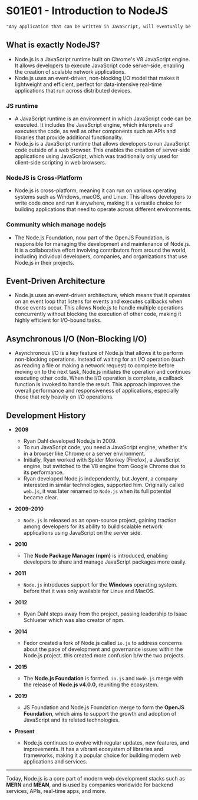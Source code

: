 # S01E01 - Introduction to NodeJS

```txt
"Any application that can be written in JavaScript, will eventually be written in JavaScript." - Jeff Atwood, 2007, Founder of Stack Overflow
```

## What is exactly NodeJS?

- Node.js is a JavaScript runtime built on Chrome's V8 JavaScript engine. It allows developers to execute JavaScript code server-side, enabling the creation of scalable network applications.
- Node.js uses an event-driven, non-blocking I/O model that makes it lightweight and efficient, perfect for data-intensive real-time applications that run across distributed devices.

### JS runtime

- A JavaScript runtime is an environment in which JavaScript code can be executed. It includes the JavaScript engine, which interprets and executes the code, as well as other components such as APIs and libraries that provide additional functionality.
- Node.js is a JavaScript runtime that allows developers to run JavaScript code outside of a web browser. This enables the creation of server-side applications using JavaScript, which was traditionally only used for client-side scripting in web browsers.

### NodeJS is Cross-Platform

- Node.js is cross-platform, meaning it can run on various operating systems such as Windows, macOS, and Linux. This allows developers to write code once and run it anywhere, making it a versatile choice for building applications that need to operate across different environments.

### Community which manage nodejs

- The Node.js Foundation, now part of the OpenJS Foundation, is responsible for managing the development and maintenance of Node.js. It is a collaborative effort involving contributors from around the world, including individual developers, companies, and organizations that use Node.js in their projects.

## Event-Driven Architecture

- Node.js uses an event-driven architecture, which means that it operates on an event loop that listens for events and executes callbacks when those events occur. This allows Node.js to handle multiple operations concurrently without blocking the execution of other code, making it highly efficient for I/O-bound tasks.

## Asynchronous I/O (Non-Blocking I/O)

- Asynchronous I/O is a key feature of Node.js that allows it to perform non-blocking operations. Instead of waiting for an I/O operation (such as reading a file or making a network request) to complete before moving on to the next task, Node.js initiates the operation and continues executing other code. When the I/O operation is complete, a callback function is invoked to handle the result. This approach improves the overall performance and responsiveness of applications, especially those that rely heavily on I/O operations.

## Development History

- **2009**  
  - Ryan Dahl developed Node.js in 2009.
  - To run JavaScript code, you need a JavaScript engine, whether it's in a browser like Chrome or a server environment.
  - Initially, Ryan worked with Spider Monkey (Firefox), a JavaScript engine, but switched to the V8 engine from Google Chrome due to its performance.
  - Ryan developed Node.js independently, but Joyent, a company interested in similar technologies, supported him. Originally called `web.js`, it was later renamed to `Node.js` when its full potential became clear.

- **2009–2010**  
  - `Node.js` is released as an open-source project, gaining traction among developers for its ability to build scalable network applications using JavaScript on the server side.

- **2010**  
  - The **Node Package Manager (npm)** is introduced, enabling developers to share and manage JavaScript packages more easily.

- **2011**
  - `Node.js` introduces support for the **Windows** operating system. before that it was only available for Linux and MacOS.

- **2012**
  - Ryan Dahl steps away from the project, passing leadership to Isaac Schlueter which was also creator of npm.

- **2014**  
  - Fedor created a fork of Node.js called `io.js` to address concerns about the pace of development and governance issues within the Node.js project. this created more confusion b/w the two projects.

- **2015**  
  - The **Node.js Foundation** is formed. `io.js` and `Node.js` merge with the release of **Node.js v4.0.0**, reuniting the ecosystem.

- **2019**
  - JS Foundation and Node.js Foundation merge to form the **OpenJS Foundation**, which aims to support the growth and adoption of JavaScript and its related technologies.

- **Present**
  - Node.js continues to evolve with regular updates, new features, and improvements. It has a vibrant ecosystem of libraries and frameworks, making it a popular choice for building modern web applications and services.

---

Today, Node.js is a core part of modern web development stacks such as **MERN** and **MEAN**, and is used by companies worldwide for backend services, APIs, real-time apps, and more.
